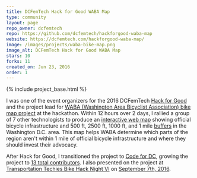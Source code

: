 ```yaml
---
title: DCFemTech Hack for Good WABA Map
type: community
layout: page
repo_owner: dcfemtech
repo: https://github.com/dcfemtech/hackforgood-waba-map
website: https://dcfemtech.com/hackforgood-waba-map/
image: /images/projects/waba-bike-map.png
image_alt: DCFemTech Hack for Good WABA Map
stars: 10
forks: 11
created_on: Jun 23, 2016
order: 1
---
```


{% include project_base.html %}

I was one of the event organizers for the 2016 DCFemTech [Hack for Good](http://dcfemtech.com/hackforgood) and the project lead for [WABA (Washington Area Bicyclist Association) bike map project](https://github.com/dcfemtech/hackforgood-waba-map) at the hackathon. Within 12 hours over 2 days, I rallied a group of 7 other technologists to produce an [interactive web map](https://dcfemtech.com/hackforgood-waba-map/) showing official bicycle infrastructure and 500 ft, 2500 ft, 1000 ft, and 1 mile [buffers](https://turfjs.org/docs/#buffer) in the Washington D.C. area. This map helps WABA determine which parts of the region aren't within 1 mile of official bicycle infrastructure and where they should invest their advocacy. 

After Hack for Good, I transitioned the project to [Code for DC](https://codefordc.org/), growing the project to [13 total contributors](https://github.com/dcfemtech/hackforgood-waba-map/graphs/contributors). I also presented on the project at [Transportation Techies Bike Hack Night VI](https://mobilitylab.org/event/transportation-techies-bike-hack-night-vi/) on [September 7th, 2016](https://twitter.com/AlexUlsh/status/773708117670400000?s=20).